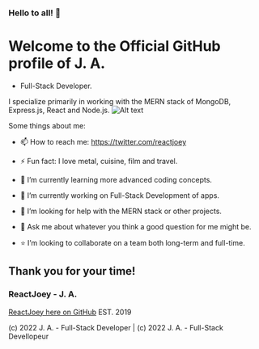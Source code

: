 ### Hello to all! 👋

# Welcome to the Official GitHub profile of J. A.
- Full-Stack Developer.

I specialize primarily in working with the MERN stack of MongoDB, Express.js, React and Node.js.
![Alt text](https://avatars.githubusercontent.com/u/46306007?v=4 "ReactJoey hero banner with text containing: 'Follow ReactJoey on Twitter!'")

Some things about me:

- 📫 How to reach me: https://twitter.com/reactjoey
- ⚡ Fun fact: I love metal, cuisine, film and travel.
- 🌱 I’m currently learning more advanced coding concepts.

- 🔭 I’m currently working on Full-Stack Development of apps.
- 🤔 I’m looking for help with the MERN stack or other projects.
- 💬 Ask me about whatever you think a good question for me might be.
- ⭐ I’m looking to collaborate on a team both long-term and full-time.

## Thank you for your time!
### ReactJoey - J. A.
[ReactJoey here on GitHub](https://github.com/ReactJoey)
EST. 2019

(c) 2022 J. A. - Full-Stack Developer | (c) 2022 J. A. - Full-Stack Devellopeur
